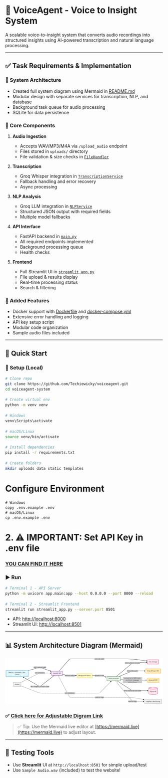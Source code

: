 # 🎤 VoiceAgent - Voice to Insight System

A scalable voice-to-insight system that converts audio recordings into structured insights using AI-powered transcription and natural language processing.

---

## ✅ Task Requirements & Implementation

### 🧠 System Architecture

* Created full system diagram using Mermaid in [README.md](#-system-architecture-diagram-mermaid)
* Modular design with separate services for transcription, NLP, and database
* Background task queue for audio processing
* SQLite for data persistence

### 🧩 Core Components

1. **Audio Ingestion**

   * Accepts WAV/MP3/M4A via `/upload_audio` endpoint
   * Files stored in `uploads/` directory
   * File validation & size checks in [`FileHandler`](app/utils/file_handler.py)

2. **Transcription**

   * Groq Whisper integration in [`TranscriptionService`](app/services/transcription.py)
   * Fallback handling and error recovery
   * Async processing

3. **NLP Analysis**

   * Groq LLM integration in [`NLPService`](app/services/nlp.py)
   * Structured JSON output with required fields
   * Multiple model fallbacks

4. **API Interface**

   * FastAPI backend in [`main.py`](app/main.py)
   * All required endpoints implemented
   * Background processing queue
   * Health checks

5. **Frontend**

   * Full Streamlit UI in [`streamlit_app.py`](streamlit_app.py)
   * File upload & results display
   * Real-time processing status
   * Search & filtering

### 🔧 Added Features

* Docker support with [Dockerfile](Dockerfile) and [docker-compose.yml](docker-compose.yml)
* Extensive error handling and logging
* API key setup script
* Modular code organization
* Sample audio files included

---

## 🧭 Quick Start

### 🔧 Setup (Local)

```bash
# Clone repo
git clone https://github.com/Techiewicky/voiceagent.git
cd voiceagent-system

# Create virtual env
python -m venv venv

# Windows
venv\Scripts\activate 

# macOS/Linux
source venv/bin/activate 

# Install dependencies
pip install -r requirements.txt

# Create folders
mkdir uploads data static templates

```



# Configure Environment 

```
# Windows
copy .env.example .env  
# macOS/Linux
cp .env.example .env    
```
# 2. ⚠️ IMPORTANT: Set API Key in .env file

### [YOU CAN FIND IT HERE](https://www.notion.so/IMPORTANT-Set-API-Key-in-env-file-23835cbce5dc8090bbc2db44b9128bb6?source=copy_link)

### ▶️ Run

```bash
# Terminal 1 - API Server
python -m uvicorn app.main:app --host 0.0.0.0 --port 8000 --reload

# Terminal 2 - Streamlit Frontend
streamlit run streamlit_app.py --server.port 8501
```

* API: [http://localhost:8000](http://localhost:8000)
* Streamlit UI: [http://localhost:8501](http://localhost:8501)

---


## 📊 System Architecture Diagram (Mermaid)


![System Architecture](System%20diagram.png)


### ✅ [Click here for Adjustable Digram Link](https://www.mermaidchart.com/app/projects/59bb039b-329b-4c2c-9986-a17f1f56c730/diagrams/b3498056-5d61-4af0-b3eb-1acb6614c3a0/share/invite/eyJhbGciOiJIUzI1NiIsInR5cCI6IkpXVCJ9.eyJkb2N1bWVudElEIjoiYjM0OTgwNTYtNWQ2MS00YWYwLWIzZWItMWFjYjY2MTRjM2EwIiwiYWNjZXNzIjoiRWRpdCIsImlhdCI6MTc1MzIyNTYxMH0.prI5coa9VIDaAa42tzLrwbqe7kfz9eDLFQXGaIRYJx0)



> ✅ Tip: Use the Mermaid live editor at [https://mermaid.live](https://mermaid.live) to adjust layout.

---

## 🧪 Testing Tools
* Use **Streamlit** UI at `http://localhost:8501` for simple upload/test
* Use `Sample Audio.wav` (included) to test the website!

